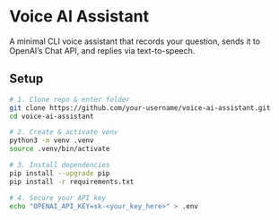 # Voice AI Assistant

A minimal CLI voice assistant that records your question, sends it to OpenAI’s Chat API, and replies via text-to-speech.

## Setup

```bash
# 1. Clone repo & enter folder
git clone https://github.com/your-username/voice-ai-assistant.git
cd voice-ai-assistant

# 2. Create & activate venv
python3 -m venv .venv
source .venv/bin/activate

# 3. Install dependencies
pip install --upgrade pip
pip install -r requirements.txt

# 4. Secure your API key
echo "OPENAI_API_KEY=sk-<your_key_here>" > .env
